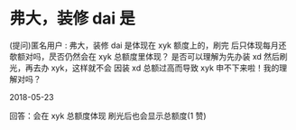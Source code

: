 # 弗大，装修 dai 是

(提问)匿名用户 : 弗大，装修 dai 是体现在 xyk 额度上的，刷完 后只体现每月还欹额对吗，昃否仍然会在 xyk 总额度里体现？ 是否可以理解为先办装 xd 然后刷光，再去办 xyk，这样就不会 因装 xd 总额过高而导致 xyk 申不下来啦！我的理解对吗？

2018-05-23

回答：会在 xyk 总额度体现 刷光后也会显示总额度(1 赞)